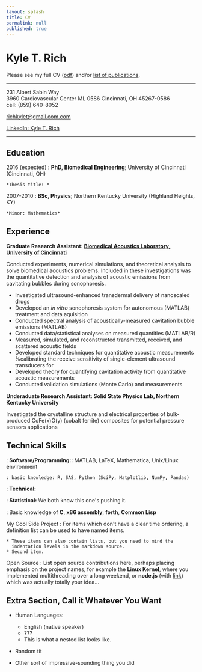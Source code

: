 ```yaml
---
layout: splash
title: CV
permalink: null
published: true
---
```



Kyle T. Rich
============
 Please see my full CV ([pdf](/images/cv_5.pdf)) and/or
  [list of publications](https://scholar.google.com/citations?hl=en&user=yQ-Tm_oAAAAJ).
  
----------------------------     			
231 Albert Sabin Way                
3960 Cardiovascular Center ML 0586 
Cincinnati, OH 45267-0586           
cell: (859) 640-8052

<richkylet@gmail.com.com>

[LinkedIn: Kyle T. Rich](www.linkedin.com/in/kyletrich)

----------------------------     			

Education
---------

2016 (expected)
:   **PhD, Biomedical Engineering**; University of Cincinnati (Cincinnati, OH)

    *Thesis title: *

2007-2010
:   **BSc, Physics**; Northern Kentucky University (Highland Heights, KY)

    *Minor: Mathematics*


Experience
----------

**Graduate Research Assistant: [Biomedical Acoustics Laboratory, University of Cincinnati](http://med.uc.edu/ultrasound)**

Conducted experiments, numerical simulations, and theoretical analysis to solve biomedical acoustics problems. Included in these investigations was the quantitative detection and analysis of acoustic emissions from cavitating bubbles during sonophoresis. 

* Investigated ultrasound-enhanced transdermal delivery of nanoscaled drugs
* Developed an _in vitro_ sonophoresis system for autonomous (MATLAB) treatment and data aquisition
* Conducted spectral analysis of acoustically-measured cavitation bubble  emissions (MATLAB)
* Conducted data/statistical analyses on measured quantities (MATLAB/R) 
* Measured,  simulated, and reconstructed transmitted, received, and scattered acoustic fields 
* Developed standard techniques for quantitative acoustic measurements %calibrating the receive sensitivity of single-element ultrasound transducers for
* Developed theory for quantifying cavitation activity from quantitative acoustic measurements
* Conducted validation simulations (Monte Carlo) and measurements 


**Underaduate Research Assistant: Solid State Physics Lab, Northern Kentucky University**

Investigated the crystalline structure and electrical properties of bulk-produced CoFe(x)O(y) (cobalt ferrite) composites for potential pressure sensors applications
 
 
Technical Skills
--------------------

:   **Software/Programming::** MATLAB, LaTeX, Mathematica, Unix/Linux environment  

	: basic knowledge: R, SAS, Python (SciPy, Matplotlib, NumPy, Pandas)

:   **Technical:**  

:   **Statistical:** We both know this one's pushing
    it.

:   Basic knowledge of **C**, **x86 assembly**, **forth**, **Common Lisp**

[ref]: https://github.com/githubuser/superlongprojectname

My Cool Side Project
:   For items which don't have a clear time ordering, a definition
    list can be used to have named items.

    * These items can also contain lists, but you need to mind the
      indentation levels in the markdown source.
    * Second item.

Open Source
:   List open source contributions here, perhaps placing emphasis on
    the project names, for example the **Linux Kernel**, where you
    implemented multithreading over a long weekend, or **node.js**
    (with [link](http://nodejs.org)) which was actually totally
    your idea...
    
    

Extra Section, Call it Whatever You Want
----------------------------------------

* Human Languages:

     * English (native speaker)
     * ???
     * This is what a nested list looks like.

* Random tit

* Other sort of impressive-sounding thing you did
